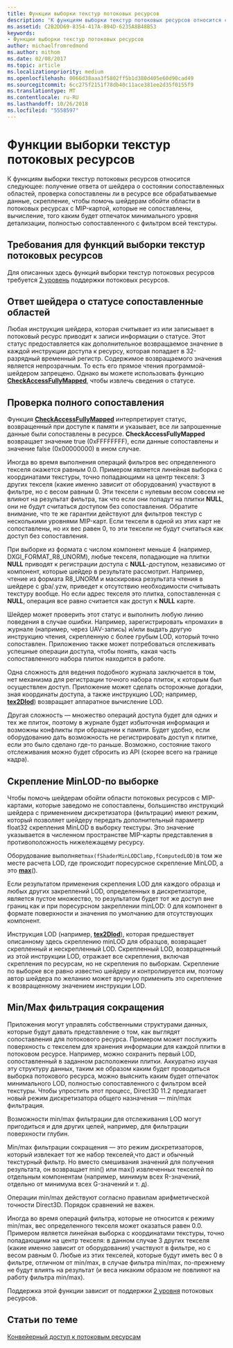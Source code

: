 ```yaml
---
title: Функции выборки текстур потоковых ресурсов
description: 'К функциям выборки текстур потоковых ресурсов относится следующее: получение ответа от шейдера о статусе сопоставленных областей, проверка сопоставлены ли в ресурсе все обрабатываемые данные, скрепление, чтобы помочь шейдерам обойти области в потоковых ресурсах с MIP-картой, которые не сопоставлены, вычисление, того каким будет отпечаток минимального уровня детализации, полностью сопоставленного с фильтром всей текстуры.'
ms.assetid: C2B2DD69-8354-417A-894D-6235A8B48B53
keywords:
- Функции выборки текстур потоковых ресурсов
author: michaelfromredmond
ms.author: mithom
ms.date: 02/08/2017
ms.topic: article
ms.localizationpriority: medium
ms.openlocfilehash: 0066d38aaa3f5802ff5b1d380d405e60d90cad49
ms.sourcegitcommit: 6cc275f2151f78db40c11ace381ee2d35f0155f9
ms.translationtype: MT
ms.contentlocale: ru-RU
ms.lasthandoff: 10/26/2018
ms.locfileid: "5558597"
---
```

# <a name="streaming-resources-texture-sampling-features"></a>Функции выборки текстур потоковых ресурсов


К функциям выборки текстур потоковых ресурсов относится следующее: получение ответа от шейдера о состоянии сопоставленных областей, проверка сопоставлены ли в ресурсе все обрабатываемые данные, скрепление, чтобы помочь шейдерам обойти области в потоковых ресурсах с MIP-картой, которые не сопоставлены, вычисление, того каким будет отпечаток минимального уровня детализации, полностью сопоставленного с фильтром всей текстуры.

## <a name="span-idrequirementsofstreamingresourcestexturesamplingfeaturesspanspan-idrequirementsofstreamingresourcestexturesamplingfeaturesspanspan-idrequirementsofstreamingresourcestexturesamplingfeaturesspanrequirements-of-streaming-resources-texture-sampling-features"></a><span id="Requirements_of_streaming_resources_texture_sampling_features"></span><span id="requirements_of_streaming_resources_texture_sampling_features"></span><span id="REQUIREMENTS_OF_STREAMING_RESOURCES_TEXTURE_SAMPLING_FEATURES"></span>Требования для функций выборки текстур потоковых ресурсов


Для описанных здесь функций выборки текстур потоковых ресурсов требуется [2 уровень](tier-2.md) поддержки потоковых ресурсов.

## <a name="span-idshaderstatusfeedbackaboutmappedareasspanspan-idshaderstatusfeedbackaboutmappedareasspanspan-idshaderstatusfeedbackaboutmappedareasspanshader-status-feedback-about-mapped-areas"></a><span id="Shader_status_feedback_about_mapped_areas"></span><span id="shader_status_feedback_about_mapped_areas"></span><span id="SHADER_STATUS_FEEDBACK_ABOUT_MAPPED_AREAS"></span>Ответ шейдера о статусе сопоставленные областей


Любая инструкция шейдера, которая считывает из или записывает в потоковый ресурс приводит к записи информации о статусе. Этот статус предоставляется как дополнительное возвращаемое значение в каждой инструкции доступа к ресурсу, которая попадает в 32-разрядный временный регистр. Содержимое возвращаемого значения является непрозрачным. То есть его прямое чтения программой-шейдером запрещено. Однако вы можете использовать функцию [**CheckAccessFullyMapped**](https://msdn.microsoft.com/library/windows/desktop/dn292083), чтобы извлечь сведения о статусе.

## <a name="span-idfullymappedcheckspanspan-idfullymappedcheckspanspan-idfullymappedcheckspanfully-mapped-check"></a><span id="Fully_mapped_check"></span><span id="fully_mapped_check"></span><span id="FULLY_MAPPED_CHECK"></span>Проверка полного сопоставления


Функция [**CheckAccessFullyMapped**](https://msdn.microsoft.com/library/windows/desktop/dn292083) интерпретирует статус, возвращенный при доступе к памяти и указывает, все ли запрошенные данные были сопоставлены в ресурсе. **CheckAccessFullyMapped** возвращает значение true (0xFFFFFFFF), если данные сопоставлены и значение false (0x00000000) в ином случае.

Иногда во время выполнения операций фильтров вес определенного текселя окажется равным 0.0. Примером является линейная выборка с координатами текстуры, точно попадающими на центр текселя: 3 других текселя (какие именно зависит от оборудования) участвуют в фильтре, но с весом равным 0. Эти тексели с нулевым весом совсем не влияют на результат фильтра, так что если они попадут на плитки **NULL**, они не будут считаться доступом без сопоставления. Обратите внимание, что те же гарантии действуют для фильтров текстур с несколькими уровнями MIP-карт. Если тексели в одной из этих карт не сопоставлены, но их вес равен 0, то эти тексели не будут считаться как доступ без сопоставления.

При выборке из формата с числом компонент меньше 4 (например, DXGI\_FORMAT\_R8\_UNORM), любые текселя, попадающие на плитки **NULL** приводят к регистрации доступа с **NULL**-доступом, независимо от компонент, которые шейдер в результате рассмотрит. Например, чтение из формата R8\_UNORM и маскировка результата чтения в шейдере с gba/.yzw, приведет к отсутствию необходимости считывать текстуру вообще. Но если адрес текселя это плитка, сопоставленная с **NULL**, операция все равно считается как доступ к **NULL** карте.

Шейдер может проверить этот статус и выполнить любую линию поведения в случае ошибки. Например, зарегистрировать «промахи» в журнале (например, через UAV-запись) и/или выдать другую инструкцию чтения, скрепленную с более грубым LOD, который точно сопоставлен. Приложению также может потребоваться отслеживать успешные операции доступа, чтобы понять, какая часть сопоставленного набора плиток находится в работе.

Одна сложность для ведения подобного журнала заключается в том, нет механизма для регистрации точного набора плиток, к которым был осуществлен доступ. Приложение может сделать осторожные догадки, зная координаты доступа, а также инструкцию LOD; например, [**tex2Dlod**](https://msdn.microsoft.com/library/windows/desktop/bb509680)) возвращает аппаратное вычисление LOD.

Другая сложность — множество операций доступа будет для одних и тех же плиток, поэтому в журнале будет избыточная информация и возможны конфликты при обращении к памяти. Будет удобно, если оборудованию дать возможность не регистрировать доступ к плитке, если это было сделано где-то раньше. Возможно, состояние такого отслеживания можно будет сбросить из API (скорее всего на границе кадра).

## <a name="span-idper-sampleminlodclampspanspan-idper-sampleminlodclampspanspan-idper-sampleminlodclampspanper-sample-minlod-clamp"></a><span id="Per-sample_MinLOD_clamp"></span><span id="per-sample_minlod_clamp"></span><span id="PER-SAMPLE_MINLOD_CLAMP"></span>Скрепление MinLOD-по выборке


Чтобы помочь шейдерам обойти области потоковых ресурсов с MIP-картами, которые заведомо не сопоставлены, большинство инструкций шейдера с применением дискретизатора (фильтрации) имеют режим, который позволяет шейдеру передать дополнительный параметр float32 скрепления MinLOD в выборку текстуры. Это значение указывается в численном пространстве MIP-карты представления в противоположность нижележащему ресурсу.

Оборудование выполняет` max(fShaderMinLODClamp,fComputedLOD) `в том же месте расчета LOD, где происходит поресурсное скрепление MinLOD, а это [**max**](https://msdn.microsoft.com/library/windows/desktop/bb509624)().

Если результатом применения скрепления LOD для каждого образца и любых других закреплений LOD, определенных в дискретизаторе, является пустое множество, то результатом будет тот же доступ вне границ как и при поресурсном закреплении minLOD: 0 для компонент в формате поверхности и значения по умолчанию для отсутствующих компонент.

Инструкция LOD (например, [**tex2Dlod**](https://msdn.microsoft.com/library/windows/desktop/bb509680)), которая предшествует описанному здесь скреплению minLOD для образцов, возвращает скрепленный и нескрепленный LOD. Скрепленный LOD, возвращенный из этой инструкции LOD, отражает все скрепления, включая скрепления по ресурсам, но не скрепления по выборкам. Скрепление по выборке все равно известно шейдеру и контролируется им, поэтому автор шейдера по желанию может вручную применить это скрепление к возвращенному значением инструкции LOD.

## <a name="span-idminmaxreductionfilteringspanspan-idminmaxreductionfilteringspanspan-idminmaxreductionfilteringspanminmax-reduction-filtering"></a><span id="Min_Max_reduction_filtering"></span><span id="min_max_reduction_filtering"></span><span id="MIN_MAX_REDUCTION_FILTERING"></span>Min/Max фильтрация сокращения


Приложения могут управлять собственными структурами данных, которые будут давать представление о том, как выглядят сопоставления для потокового ресурса. Примером может послужить поверхность с текселем для хранения информации для каждой плитки в потоковом ресурсе. Например, можно сохранить первый LOD, сопоставленный в заданном расположении плитки. Аккуратно изучая эту структуру данных, таким же образом каким будет проводиться выборка потокового ресурса, можно выяснить каким будет отпечаток минимального LOD, полностью сопоставленного с фильтром всей текстуры. Чтобы упростить этот процесс, Direct3D 11.2 предлагает новый режим дискретизатора общего назначения — min/max фильтрация.

Возможности min/max фильтрации для отслеживания LOD могут пригодиться и для других целей, например, для фильтрации поверхности глубин.

Min/max фильтрации сокращения — это режим дискретизаторов, который извлекает тот же набор текселей,что даст и обычный текстурный фильтр. Но вместо смешивания значений для получения результата, он возвращает min() или max() извлеченных текселей по отдельным компонентам (например, минимум всех R-значений, отдельно от минимума всех G-значений и т. д).

Операции min/max действуют согласно правилам арифметической точности Direct3D. Порядок сравнений не важен.

Иногда во время операций фильтра, которые не относится к режиму min/max, вес определенного текселя может оказаться равен 0.0. Примером является линейная выборка с координатами текстуры, точно попадающими на центр текселя: в данном случае 3 других текселя (какие именно зависит от оборудования) участвуют в фильтре, но с весом равным 0. Любые из этих текселей, которые будут иметь вес 0 в фильтре, отличном от min/max, в случае фильтра min/max, по-прежнему не будут влиять на результат (и веса никаким образом не повлияют на работу фильтра min/max).

Поддержка этой функции зависит от поддержки [2 уровня](tier-2.md) потоковых ресурсов.

## <a name="span-idrelated-topicsspanrelated-topics"></a><span id="related-topics"></span>Статьи по теме


[Конвейерный доступ к потоковым ресурсам](pipeline-access-to-streaming-resources.md)

 

 




